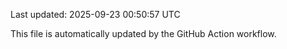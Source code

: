 Last updated: 2025-09-23 00:50:57 UTC

This file is automatically updated by the GitHub Action workflow.
